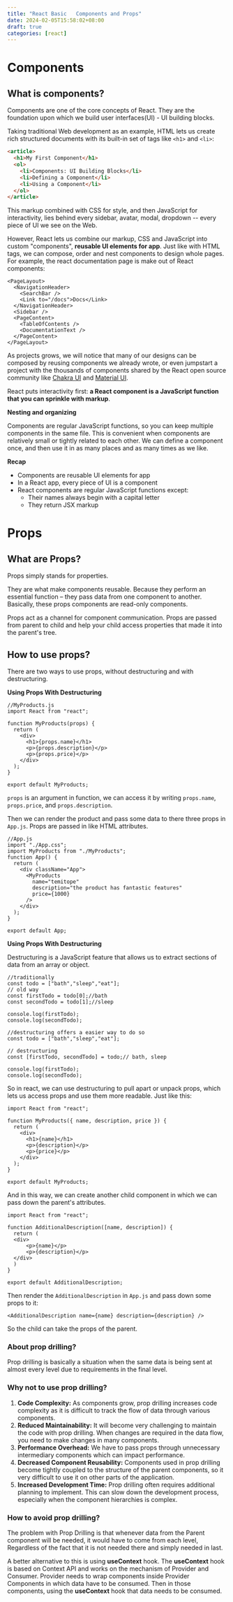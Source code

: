 ```yaml
---
title: "React Basic   Components and Props"
date: 2024-02-05T15:58:02+08:00
draft: true
categories: [react]
---
```


# Components

## What is components?

Components are one of the core concepts of React. They are the foundation upon which we build user interfaces(UI) - UI building blocks.

Taking traditional Web development as an example, HTML lets us create rich structured documents with its built-in set of tags like `<h1>` and `<li>`:

```html
<article>
  <h1>My First Component</h1>
  <ol>
    <li>Components: UI Building Blocks</li>
    <li>Defining a Component</li>
    <li>Using a Component</li>
  </ol>
</article>
```

This markup combined with CSS for style, and then JavaScript for interactivity, lies behind every sidebar, avatar, modal, dropdown -- every piece of UI we see on the Web.

However, React lets us combine our markup, CSS and JavaScript into custom "components", **reusable UI elements for app**. Just like with HTML tags, we can compose, order and nest components to design whole pages. For example, the react documentation page is make out of React components:

```react
<PageLayout>
  <NavigationHeader>
    <SearchBar />
    <Link to="/docs">Docs</Link>
  </NavigationHeader>
  <Sidebar />
  <PageContent>
    <TableOfContents />
    <DocumentationText />
  </PageContent>
</PageLayout>
```

As projects grows, we will notice that many of our designs can be composed by reusing components we already wrote, or even jumpstart a project with the thousands of components shared by the React open source community like [Chakra UI](https://chakra-ui.com/) and [Material UI](https://material-ui.com/).

React puts interactivity first: **a React component is a JavaScript function that you can sprinkle with markup**. 

**Nesting and organizing**

Components are regular JavaScript functions, so you can keep multiple components in the same file. This is convenient when components are relatively small or tightly related to each other.  We can define a component once, and then use it in as many places and as many times as we like.

**Recap**

- Components are reusable UI elements for app
- In a React app, every piece of UI is a component
- React components are regular JavaScript functions except:
  - Their names always begin with a capital letter
  - They return JSX markup

# Props

## What are Props?

Props simply stands for properties. 

They are what make components reusable. Because they perform an essential function – they pass data from one component to another.  Basically, these props components are read-only components. 

Props act as a channel for component communication. Props are passed from parent to child and help your child access properties that made it into the parent's tree.

## How to use props?

There are two ways to use props, without destructuring and with destructuring.

**Using Props With Destructuring**

```react
//MyProducts.js
import React from "react";
 
function MyProducts(props) {
  return (
    <div>
      <h1>{props.name}</h1>
      <p>{props.description}</p>
      <p>{props.price}</p>
    </div>
  );
}
 
export default MyProducts;
```

`props` is an argument in function, we can access it by writing `props.name`, `props.price`, and `props.description`.

Then we can render the product and pass some data to there three props in `App.js`. Props are passed in like HTML attributes.

```react
//App.js
import "./App.css";
import MyProducts from "./MyProducts";
function App() {
  return (
    <div className="App">
      <MyProducts
        name="temitope"
        description="the product has fantastic features"
        price={1000}
      />
    </div>
  );
}
 
export default App;
```

**Using Props With Destructuring**

Destructuring is a JavaScript feature that allows us to extract sections of data from an array or object.

```react
//traditionally
const todo = ["bath","sleep","eat"];
// old way
const firstTodo = todo[0];//bath
const secondTodo = todo[1];//sleep
 
console.log(firstTodo);
console.log(secondTodo);

//destructuring offers a easier way to do so
const todo = ["bath","sleep","eat"];
 
// destructuring
const [firstTodo, secondTodo] = todo;// bath, sleep
 
console.log(firstTodo);
console.log(secondTodo);
```

So in react, we can use destructuring to pull apart or unpack props, which lets us access props and use them more readable. Just like this:

```react
import React from "react";
 
function MyProducts({ name, description, price }) {
  return (
    <div>
      <h1>{name}</h1>
      <p>{description}</p>
      <p>{price}</p>
    </div>
  );
}
 
export default MyProducts;
```

And in this way, we can create another child component in which we can pass down the parent's attributes.

```react
import React from "react";
 
function AdditionalDescription([name, description]) {
  return (
  <div>
      <p>{name}</p>
      <p>{description}</p>
  </div>
  )
}
 
export default AdditionalDescription;
```

Then render the `AdditionalDescription` in `App.js` and pass down some props to it:

```react
<AdditionalDescription name={name} description={description} />
```

So the child can take the props of the parent.

### About prop drilling?

Prop drilling is basically a situation when the same data is being sent at almost every level due to requirements in the final level.

### Why not to use prop drilling?

1. **Code Complexity:** As components grow, prop drilling increases code complexity as it is difficult to track the flow of data through various components.
2. **Reduced Maintainability:** It will become very challenging to maintain the code with prop drilling. When changes are required in the data flow, you need to make changes in many components.
3. **Performance Overhead:** We have to pass props through unnecessary intermediary components which can impact performance.
4. **Decreased Component Reusability:** Components used in prop drilling become tightly coupled to the structure of the parent components, so it very difficult to use it on other parts of the application.
5. **Increased Development Time:** Prop drilling often requires additional planning to implement. This can slow down the development process, especially when the component hierarchies is complex.

### How to avoid prop drilling?

The problem with Prop Drilling is that whenever data from the Parent component will be needed, it would have to come from each level, Regardless of the fact that it is not needed there and simply needed in last.

A better alternative to this is using **useContext** hook. The **useContext** hook is based on Context API and works on the mechanism of Provider and Consumer. Provider needs to wrap components inside Provider Components in which data have to be consumed. Then in those components, using the **useContext** hook that data needs to be consumed.
